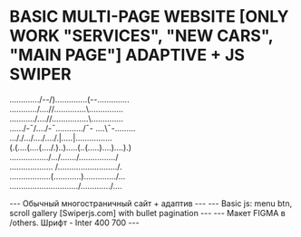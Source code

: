 # BASIC MULTI-PAGE WEBSITE [ONLY WORK "SERVICES", "NEW CARS", "MAIN PAGE"] ADAPTIVE + JS SWIPER #

 ............./--/)..............(\--\..............  
 ............/....//..............\\....\...........  
 .........../....//................\\....\..........  
 ....../-¯/..../-¯\............/¯- ....\¯-\.........  
 ..././.../..../..../.|_....._|.\....\....\...\.\...  
 (.(....(....(..../.)..).....(..(.\....)....)....).)  
 .\................\/.../....\...\/................/  
 ..\................. /........\................../.  
 ....\..............(............)............../...  
 ......\.............\.........../............./....  

--- Обычный многостраничный сайт + адаптив --- 
--- Basic js: menu btn, scroll gallery [Swiperjs.com] with bullet pagination ---
--- Макет FIGMA в /others. Шрифт - Inter 400 700 ---

